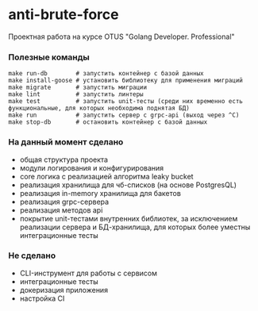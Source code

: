 # anti-brute-force
Проектная работа на курсе OTUS "Golang Developer. Professional"

### Полезные команды

``` 
make run-db        # запустить контейнер с базой данных
make install-goose # установить библиотеку для применения миграций
make migrate       # запустить миграции
make lint          # запустить линтеры
make test          # запустить unit-тесты (среди них временно есть функциональные, для которых необходима поднятая БД)
make run           # запустить сервер с grpc-api (выход через ^C)
make stop-db       # остановить контейнер с базой данных
```

### На данный момент сделано

* общая структура проекта
* модули логирования и конфигурирования
* core логика с реализацией алгоритма leaky bucket
* реализация хранилища для чб-списков (на основе PostgresQL)
* реализация in-memory хранилища для бакетов
* реализация grpc-сервера
* реализация методов api
* покрытие unit-тестами внутренних библиотек, за исключением реализации сервера и БД-хранилища, для которых более уместны интеграционные тесты

### Не сделано
* CLI-инструмент для работы с сервисом
* интеграционные тесты
* докеризация приложения
* настройка CI

